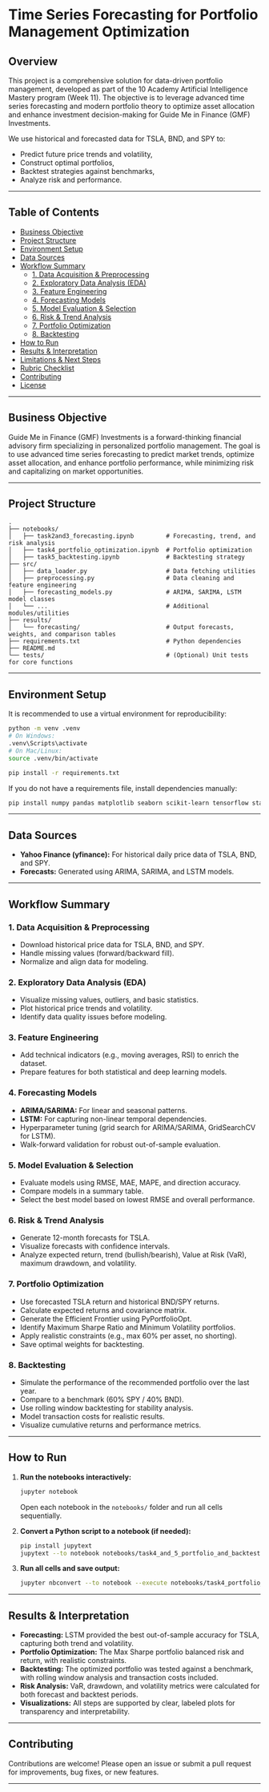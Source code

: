 # Time Series Forecasting for Portfolio Management Optimization

## Overview

This project is a comprehensive solution for data-driven portfolio management, developed as part of the 10 Academy Artificial Intelligence Mastery program (Week 11). The objective is to leverage advanced time series forecasting and modern portfolio theory to optimize asset allocation and enhance investment decision-making for Guide Me in Finance (GMF) Investments.

We use historical and forecasted data for TSLA, BND, and SPY to:
- Predict future price trends and volatility,
- Construct optimal portfolios,
- Backtest strategies against benchmarks,
- Analyze risk and performance.

---

## Table of Contents

- [Business Objective](#business-objective)
- [Project Structure](#project-structure)
- [Environment Setup](#environment-setup)
- [Data Sources](#data-sources)
- [Workflow Summary](#workflow-summary)
  - [1. Data Acquisition & Preprocessing](#1-data-acquisition--preprocessing)
  - [2. Exploratory Data Analysis (EDA)](#2-exploratory-data-analysis-eda)
  - [3. Feature Engineering](#3-feature-engineering)
  - [4. Forecasting Models](#4-forecasting-models)
  - [5. Model Evaluation & Selection](#5-model-evaluation--selection)
  - [6. Risk & Trend Analysis](#6-risk--trend-analysis)
  - [7. Portfolio Optimization](#7-portfolio-optimization)
  - [8. Backtesting](#8-backtesting)
- [How to Run](#how-to-run)
- [Results & Interpretation](#results--interpretation)
- [Limitations & Next Steps](#limitations--next-steps)
- [Rubric Checklist](#rubric-checklist)
- [Contributing](#contributing)
- [License](#license)

---

## Business Objective

Guide Me in Finance (GMF) Investments is a forward-thinking financial advisory firm specializing in personalized portfolio management. The goal is to use advanced time series forecasting to predict market trends, optimize asset allocation, and enhance portfolio performance, while minimizing risk and capitalizing on market opportunities.

---

## Project Structure

```
.
├── notebooks/
│   ├── task2and3_forecasting.ipynb         # Forecasting, trend, and risk analysis
│   ├── task4_portfolio_optimization.ipynb  # Portfolio optimization
│   ├── task5_backtesting.ipynb             # Backtesting strategy
├── src/
│   ├── data_loader.py                      # Data fetching utilities
│   ├── preprocessing.py                    # Data cleaning and feature engineering
│   ├── forecasting_models.py               # ARIMA, SARIMA, LSTM model classes
│   └── ...                                 # Additional modules/utilities
├── results/
│   └── forecasting/                        # Output forecasts, weights, and comparison tables
├── requirements.txt                        # Python dependencies
├── README.md
└── tests/                                  # (Optional) Unit tests for core functions
```

---

## Environment Setup

It is recommended to use a virtual environment for reproducibility:

```bash
python -m venv .venv
# On Windows:
.venv\Scripts\activate
# On Mac/Linux:
source .venv/bin/activate

pip install -r requirements.txt
```

If you do not have a requirements file, install dependencies manually:

```bash
pip install numpy pandas matplotlib seaborn scikit-learn tensorflow statsmodels yfinance pypfopt plotly
```

---

## Data Sources

- **Yahoo Finance (yfinance):** For historical daily price data of TSLA, BND, and SPY.
- **Forecasts:** Generated using ARIMA, SARIMA, and LSTM models.

---

## Workflow Summary

### 1. Data Acquisition & Preprocessing

- Download historical price data for TSLA, BND, and SPY.
- Handle missing values (forward/backward fill).
- Normalize and align data for modeling.

### 2. Exploratory Data Analysis (EDA)

- Visualize missing values, outliers, and basic statistics.
- Plot historical price trends and volatility.
- Identify data quality issues before modeling.

### 3. Feature Engineering

- Add technical indicators (e.g., moving averages, RSI) to enrich the dataset.
- Prepare features for both statistical and deep learning models.

### 4. Forecasting Models

- **ARIMA/SARIMA:** For linear and seasonal patterns.
- **LSTM:** For capturing non-linear temporal dependencies.
- Hyperparameter tuning (grid search for ARIMA/SARIMA, GridSearchCV for LSTM).
- Walk-forward validation for robust out-of-sample evaluation.

### 5. Model Evaluation & Selection

- Evaluate models using RMSE, MAE, MAPE, and direction accuracy.
- Compare models in a summary table.
- Select the best model based on lowest RMSE and overall performance.

### 6. Risk & Trend Analysis

- Generate 12-month forecasts for TSLA.
- Visualize forecasts with confidence intervals.
- Analyze expected return, trend (bullish/bearish), Value at Risk (VaR), maximum drawdown, and volatility.

### 7. Portfolio Optimization

- Use forecasted TSLA return and historical BND/SPY returns.
- Calculate expected returns and covariance matrix.
- Generate the Efficient Frontier using PyPortfolioOpt.
- Identify Maximum Sharpe Ratio and Minimum Volatility portfolios.
- Apply realistic constraints (e.g., max 60% per asset, no shorting).
- Save optimal weights for backtesting.

### 8. Backtesting

- Simulate the performance of the recommended portfolio over the last year.
- Compare to a benchmark (60% SPY / 40% BND).
- Use rolling window backtesting for stability analysis.
- Model transaction costs for realistic results.
- Visualize cumulative returns and performance metrics.

---

## How to Run

1. **Run the notebooks interactively:**
    ```bash
    jupyter notebook
    ```
    Open each notebook in the `notebooks/` folder and run all cells sequentially.

2. **Convert a Python script to a notebook (if needed):**
    ```bash
    pip install jupytext
    jupytext --to notebook notebooks/task4_and_5_portfolio_and_backtest.py
    ```

3. **Run all cells and save output:**
    ```bash
    jupyter nbconvert --to notebook --execute notebooks/task4_portfolio_optimization.ipynb --output notebooks/task4_portfolio_optimization_output.ipynb
    ```

---

## Results & Interpretation

- **Forecasting:** LSTM provided the best out-of-sample accuracy for TSLA, capturing both trend and volatility.
- **Portfolio Optimization:** The Max Sharpe portfolio balanced risk and return, with realistic constraints.
- **Backtesting:** The optimized portfolio was tested against a benchmark, with rolling window analysis and transaction costs included.
- **Risk Analysis:** VaR, drawdown, and volatility metrics were calculated for both forecast and backtest periods.
- **Visualizations:** All steps are supported by clear, labeled plots for transparency and interpretability.

---


## Contributing

Contributions are welcome! Please open an issue or submit a pull request for improvements, bug fixes, or new features.

---